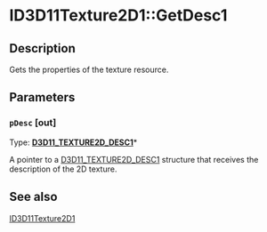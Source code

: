 # ID3D11Texture2D1::GetDesc1

## Description

Gets the properties of the texture resource.

## Parameters

### `pDesc` [out]

Type: **[D3D11_TEXTURE2D_DESC1](https://learn.microsoft.com/windows/desktop/api/d3d11_3/ns-d3d11_3-cd3d11_texture2d_desc1)***

A pointer to a [D3D11_TEXTURE2D_DESC1](https://learn.microsoft.com/windows/desktop/api/d3d11_3/ns-d3d11_3-cd3d11_texture2d_desc1) structure that receives the description of the 2D texture.

## See also

[ID3D11Texture2D1](https://learn.microsoft.com/windows/desktop/api/d3d11_3/nn-d3d11_3-id3d11texture2d1)